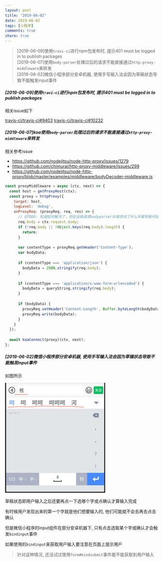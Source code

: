```yaml
---
layout: post
title: "2019-06-02"
date: 2019-06-02
tags: [小程序]
comments: true
share: true
---
```


> [2019-06-09]使用`travi-ci`进行npm包发布时, 提示401 must be logged in to publish packages  <br>
> [2019-06-07]使用`body-parser`处理过后的请求不能直接通过`http-proxy-middleware`来转发 <br>
> [2019-06-02]微信小程序部分安卓机器, 使用手写输入法会因为草稿状态导致不能触发input事件 <br>

##### [2019-06-09]使用`travi-ci`进行npm包发布时, 提示401 must be logged in to publish packages

相关issue如下

[travis-ci/travis-ci#9403](https://github.com/travis-ci/travis-ci/issues/9403)
[travis-ci/travis-ci#10232](https://github.com/travis-ci/travis-ci/issues/10232)

##### [2019-06-07]koa使用`body-parser`处理过后的请求不能直接通过`http-proxy-middleware`来转发

相关参考issue

- https://github.com/nodejitsu/node-http-proxy/issues/1279
- https://github.com/chimurai/http-proxy-middleware/issues/299
- https://github.com/nodejitsu/node-http-proxy/blob/master/examples/middleware/bodyDecoder-middleware.js

```js
const proxyMiddleware = async (ctx, next) => {
  const host = getProxyHost(ctx);
  const proxy = httpProxy({
    target: host,
    logLevel: 'debug',
    onProxyReq: (proxyReq, req, res) => {
      // @TODO: 知道如何解决了，但还没搞请求bodyparser对请求动了什么手脚导致代理失败
      req.body = ctx.request.body;
      if (!req.body || !Object.keys(req.body).length) {
        return;
      }

      var contentType = proxyReq.getHeader('Content-Type');
      var bodyData;

      if (contentType === 'application/json') {
        bodyData = JSON.stringify(req.body);
      }

      if (contentType === 'application/x-www-form-urlencoded') {
        bodyData = queryString.stringify(req.body);
      }

      if (bodyData) {
        proxyReq.setHeader('Content-Length', Buffer.byteLength(bodyData));
        proxyReq.write(bodyData);
      }
    }
  });

  await koaConnect(proxy)(ctx, next);
};
```

##### [2019-06-02]微信小程序部分安卓机器, 使用手写输入法会因为草稿状态导致不能触发input事件

如图所示

![输入法](/images/2019-06/input.png "菜单 -> 调试 -> 安装调试附加器")

草稿状态即用户输入之后还要再点一下选哪个字或点确认才算输入完成

有时候用户发现出来的第一个字就是他们想要输入的, 他们可能就不会去再去点击确认

但是微信小程序的input组件在部分安卓机器下, 只有点击选取某个字或确认才会触发`bindinput`事件

如果使用的`bindinput`来获取用户输入要注意在页面上提示用户

> 针对这种情况, 还没试过使用`form#bindsubmit`事件能不能获取到用户输入
